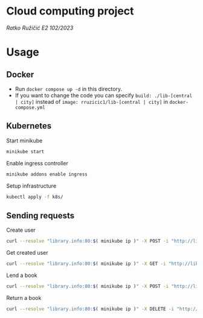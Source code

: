 # Cloud computing project

*Ratko Ružičić E2 102/2023*

# Usage

## Docker

- Run `docker compose up -d` in this directory.
- If you want to change the code you can specify `build: ./lib-[central | city]` instead of `image: rruzicic1/lib-[central | city]` in `docker-compose.yml`  

## Kubernetes

Start minikube

```sh
minikube start
```

Enable ingress controller 

```sh
minikube addons enable ingress
```

Setup infrastructure

```sh
kubectl apply -f k8s/
```

## Sending requests

Create user

```sh
curl --resolve "library.info:80:$( minikube ip )" -X POST -i "http://library.info/central/user?jmbg=1231231231232&name=jova&address=strazilovska
```

Get created user

```sh
curl --resolve "library.info:80:$( minikube ip )" -X GET -i "http://library.info/central/user?jmbg=1231231231232"
```

Lend a book

```sh
curl --resolve "library.info:80:$( minikube ip )" -X POST -i "http://library.info/bg/books/lending?jmbg=1231231231232&bookname=sidarta&isbn=I001SRB&author=hese"
```

Return a book

```sh
curl --resolve "library.info:80:$( minikube ip )" -X DELETE -i "http://library.info/bg/books/lending?jmbg=1231231231232&isbn=I001SRB"
```
